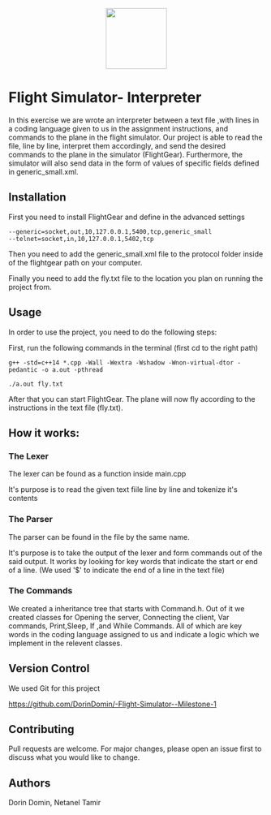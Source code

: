  <p align="center">
 <img src="https://user-images.githubusercontent.com/58748407/138865062-296148ad-4b85-41eb-9b43-a4dc9565690d.png" width="120" height="120">
</p>

# Flight Simulator- Interpreter
In this exercise we are wrote an interpreter between a text file ,with lines in a coding language given to us in the assignment instructions, and commands to the plane in the flight simulator. Our project is able to read the file, line by line, interpret them accordingly, and send the desired commands to the plane in the simulator (FlightGear). Furthermore, the simulator will also send data in the form of values of specific fields defined in generic_small.xml. 

## Installation

First you need to install FlightGear and define in the advanced settings 

```
--generic=socket,out,10,127.0.0.1,5400,tcp,generic_small   
--telnet=socket,in,10,127.0.0.1,5402,tcp
```
Then you need to add the generic_small.xml file to the protocol folder inside of the flightgear path on your computer.

Finally you need to add the fly.txt file to the location you plan on running the project from.
## Usage

In order to use the project, you need to do the following steps:

First, run the following commands in the terminal (first cd to the right path)
```
g++ -std=c++14 *.cpp -Wall -Wextra -Wshadow -Wnon-virtual-dtor -pedantic -o a.out -pthread

./a.out fly.txt
```

After that you can start FlightGear. The plane will now fly according to the instructions in the text file (fly.txt).

## How it works:

### The Lexer

The lexer can be found as a function inside main.cpp

It's purpose is to read the given text fiile line by line and tokenize it's contents

### The Parser

The parser can be found in the file by the same name.

It's purpose is to take the output of the lexer and form commands out of the said output. It works by looking for key words that indicate the start or end of a line. (We used '$' to indicate the end of a line in the text file)

### The Commands

We created a inheritance tree that starts with Command.h. Out of it we created classes for Opening the server, Connecting the client, Var commands, Print,Sleep, If ,and While Commands. All of which are key words in the coding language assigned to us and indicate a logic which we implement in the relevent classes.

## Version Control

We used Git for this project

https://github.com/DorinDomin/-Flight-Simulator--Milestone-1

## Contributing
Pull requests are welcome. For major changes, please open an issue first to discuss what you would like to change.


## Authors
Dorin Domin, Netanel Tamir
